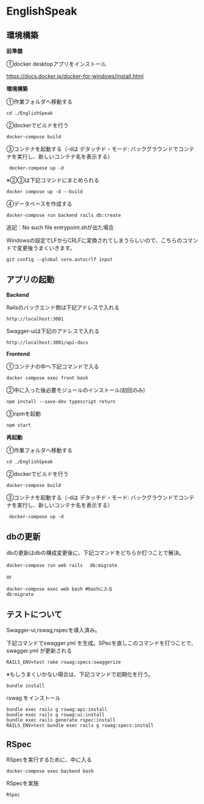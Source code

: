 # EnglishSpeak



## 環境構築

**前準備**

①docker desktopアプリをインストール

https://docs.docker.jp/docker-for-windows/install.html



**環境構築**

①作業フォルダへ移動する

```
cd ./EnglishSpeak
```

②dockerでビルドを行う

```
docker-compose build
```

③コンテナを起動する（-dは デタッチド・モード: バックグラウンドでコンテナを実行し、新しいコンテナ名を表示する）

```
 docker-compose up -d
```

※②③は下記コマンドにまとめられる

```
docker compose up -d --build
```

④データベースを作成する

```
docker-compose run backend rails db:create
```

追記：No such file entrypoint.shが出た場合

Windowsの設定でLFからCRLFに変換されてしまうらしいので、こちらのコマンドで変更後うまくいきます。

```
git config --global core.autocrlf input
```

## アプリの起動

**Backend**

Railsのバックエンド側は下記アドレスで入れる

```
http://localhost:3001
```

Swagger-uiは下記のアドレスで入れる

```
http://localhost:3001/api-docs
```

**Frontend**

①コンテナの中へ下記コマンドで入る

```
docker compose exec front bash
```

②中に入った後必要モジュールのインストール(初回のみ)

```
npm install --save-dev typescript return
```

③npmを起動

```
npm start
```



**再起動**

①作業フォルダへ移動する

```
cd ./EnglishSpeak
```

②dockerでビルドを行う

```
docker-compose build
```

③コンテナを起動する（-dは デタッチド・モード: バックグラウンドでコンテナを実行し、新しいコンテナ名を表示する）

```
 docker-compose up -d
```



## dbの更新

dbの更新はdbの構成変更後に、下記コマンドをどちらか打つことで解決。

```
docker-compose run web rails　 db:migrate
```

or

```
docker-compose exec web bash #bashに入る
db:migrate
```



## テストについて

Swagger-ui,rswag,rspecを導入済み。

下記コマンドでswagger.yml を生成。SPecを直しこのコマンドを打つことで、swagger.yml が更新される

```
RAILS_ENV=test rake rswag:specs:swaggerize
```



※もしうまくいかない場合は、下記コマンドで初期化を行う。

```
bundle install
```

rswag をインストール

```
bundle exec rails g rswag:api:install
bundle exec rails g rswag:ui:install
bundle exec rails generate rspec:install
RAILS_ENV=test bundle exec rails g rswag:specs:install
```



## RSpec

RSpecを実行するために、中に入る

```
docker-compose exec backend bash
```

RSpecを実施

```
RSpec
```

